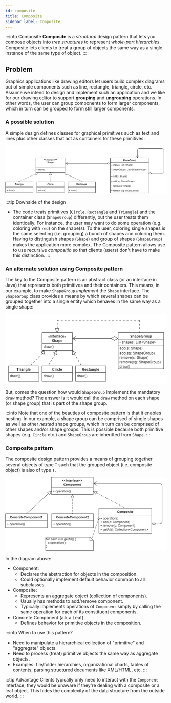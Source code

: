 ```yaml
---
id: composite
title: Composite
sidebar_label: Composite
---
```


:::info Composite
__Composite__ is a _structural_ design pattern that lets you compose objects into *tree structures* to represent *whole-part hierarchies*. Composite lets clients to treat a group of objects the same way as a single instance of the same type of object. 
:::

## Problem
Graphics applications like drawing editors let users build complex diagrams out of simple components such as line, rectangle, triangle, circle, etc. Assume we intend to design and implement such an application and we like for our drawing editor to support **grouping** and **ungrouping** operations. In other words, the user can group components to form larger components, which in turn can be grouped to form still larger components. 

### A possible solution

A simple design defines classes for graphical primitives such as text and lines plus other classes that act as containers for these primitives:

![](../../../static/img/composite1.jpg)

:::tip Downside of the design
* The code treats primitives (`Circle`, `Rectangle` and `Triangle`) and the container class (`ShapeGroup`) differently, but the user
treats them identically. For instance, the user may want to do some operation (e.g. coloring with `red`) on the shape(s). To the user, coloring single shapes is the same selecting (i.e. grouping) a bunch of shapes and coloring them. Having to distinguish shapes (`Shape`) and group of shapes (`ShapeGroup`) makes the application more complex. The Composite pattern allows use to use recursive _compositio_ so that clients (users) don't have to make this distinction. 
:::


### An alternate solution using Composite pattern

The key to the Composite pattern is an abstract class (or an interface in Java) that represents both primitives and their containers. This means, in our example, to make `ShapeGroup` _implement_ the `Shape` interface. The `ShapeGroup` class provides a means by which several shapes can be grouped together into a single entity which behaves in the same way as a single shape:

![](../../../static/img/composite2.png)


But, comes the question how would `ShapeGroup` implement the mandatory `draw` method? The answer is it would call the `draw` method on each shape (or shape group) that is part of the shape group.

:::info
Note that one of the beauties of composite pattern is that it enables nesting. In our example, a shape group can be comprised of single shapes as well as other _nested_ shape groups, which in turn can be comprised of other shapes and/or shape groups. This is possible because both primitive shapes (e.g. `Circle` etc.) and `ShapeGroup` are inheritted from `Shape`.
:::

### Composite pattern

The composite design pattern provides a means of grouping together several objects of type `T` such that the grouped object (i.e. composite object) is also of type `T`.

![](../../../static/img/composite04.png)

In the diagram above:

* Component:
    * Declares the abstraction for objects in the composition.
    * Could optionally implement default behavior common to all subclasses.
* Composite:
    * Represents an aggregate object (collection of components).
    * Usually has methods to add/remove component.
    * Typically implements operations of `Component` simply by calling the same operation for each of its constituent components.
* Concrete Component (a.k.a Leaf)
    * Defines behavior for primitive objects in the composition.

:::info When to use this pattern?
- Need to manipulate a hierarchical collection of "primitive" and "aggregate" objects.
- Need to process (treat) primitive objects the same way as aggregate objects.
- Examples: file/folder hierarchies, organizational charts, tables of contents, parsing structured documents like XML/HTML, etc.
:::

:::tip Advantage
Clients typically only need to interact with the `Component` interface; they would be unaware if they're dealing with a composite or a leaf object. This hides the complexity of the data structure from the outside world.
:::
